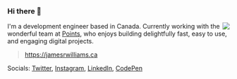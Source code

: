 ### Hi there 👋

<img align="right" src="https://github-readme-stats.vercel.app/api/top-langs/?username=jamesrwilliams&layout=compact&langs_count=6" />

I'm a development engineer based in Canada. Currently working with the wonderful team at [Points](https://points.com), who enjoys building delightfully fast, easy to use, and engaging digital projects.

> https://jamesrwilliams.ca

Socials: [Twitter](https://www.twitter.com/James_RWilliams), [Instagram](https://instagram.com/thejamesrwilliams), [LinkedIn](https://uk.linkedin.com/in/thejamesrwilliams), [CodePen](https://codepen.io/jamesrwilliams/)



<!--
**jamesrwilliams/jamesrwilliams** is a ✨ _special_ ✨ repository because its `README.md` (this file) appears on your GitHub profile.

Here are some ideas to get you started:

- 🔭 I’m currently working on ...
- 🌱 I’m currently learning ...
- 👯 I’m looking to collaborate on ...
- 🤔 I’m looking for help with ...
- 💬 Ask me about ...
- 📫 How to reach me: ...
- 😄 Pronouns: ...
- ⚡ Fun fact: ...
-->
